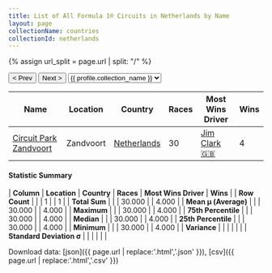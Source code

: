 ```yaml
---
title: List of All Formula 1® Circuits in Netherlands by Name
layout: page
collectionName: countries
collectionId: netherlands
---
```


{% assign url_split = page.url | split: "/" %}
<div id="collection-navigation">
<button onclick="selector.options[selector.selectedIndex-1].value && (window.location = selector.options[selector.selectedIndex-1].value);">&lt; Prev</button>
<button onclick="selector.options[selector.selectedIndex+1].value && (window.location = selector.options[selector.selectedIndex+1].value);">Next &gt;</button>
<select id="selector" onchange="this.options[this.selectedIndex].value && (window.location = this.options[this.selectedIndex].value);">
  {% for collectionId in site.data[page.collectionName].refs %}
    {% if collectionId == page.collectionId %}
      {% assign selected = "selected" %}
    {% else %}
      {% assign selected = "" %}
    {% endif %}
    {% assign profile = site.data[page.collectionName][collectionId].profile %}
    <option value="/f1/{{ page.collectionName }}/{{ collectionId }}/{{ url_split[4] }}" {{ selected }}>{{ profile.collection_name }}</option>
  {% endfor %}
</select>
</div>

| Name | Location | Country | Races | Most Wins Driver | Wins |
|--|--|--|--|--|--|
| [Circuit Park Zandvoort](/f1/circuits/zandvoort) | Zandvoort | [Netherlands](/f1/countries/netherlands) | 30 | [Jim Clark 🇬🇧](/f1/drivers/clark) | 4 |

#### Statistic Summary

| **Column** | **Location** | **Country** | **Races** | **Most Wins Driver** | **Wins** |
| **Row Count** |  |  | 1 |  | 1 |
| **Total Sum** |  |  | 30.000 |  | 4.000 |
| **Mean μ (Average)** |  |  | 30.000 |  | 4.000 |
| **Maximum** |  |  | 30.000 |  | 4.000 |
| **75th Percentile** |  |  | 30.000 |  | 4.000 |
| **Median** |  |  | 30.000 |  | 4.000 |
| **25th Percentile** |  |  | 30.000 |  | 4.000 |
| **Minimum** |  |  | 30.000 |  | 4.000 |
| **Variance** |  |  |  |  |  |
| **Standard Deviation σ** |  |  |  |  |  |

Download data: [json]({{ page.url | replace:'.html','.json' }}), [csv]({{ page.url | replace:'.html','.csv' }})
